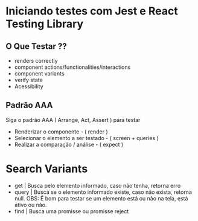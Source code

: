 # Iniciando testes com Jest e React Testing Library

<!-- ![](./images/Cheatsheet.PNG) -->





## O Que Testar ??

- renders correctly
- component actions/functionalities/interactions
- component variants
- verify state
- Acessibility


## Padrão AAA

Siga o padrão AAA ( Arrange, Act, Assert ) para testar

- Renderizar o componente 						-		( render )
- Selecionar o elemento a ser testado			-		( screen + queries )
- Realizar a comparação / análise 				-		( expect )




# Search Variants
- get		|	Busca pelo elemento informado, caso não tenha, retorna erro
- query	|	Busca se o elemento informado existe, caso não exista, retorna null. OBS: É bom para testar se um elemento está ou não na tela, está ativo ou não.
- find	|	Busca uma promisse ou promisse reject







































 
